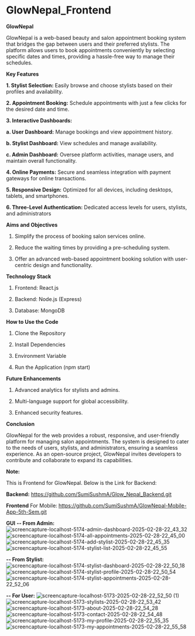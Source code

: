 # GlowNepal_Frontend
**GlowNepal**

GlowNepal is a web-based beauty and salon appointment booking system that bridges the gap between users and their preferred stylists. The platform allows users to book appointments conveniently by selecting specific dates and times, providing a hassle-free way to manage their schedules.


**Key Features**

**1. Stylist Selection:** Easily browse and choose stylists based on their profiles and availability.

**2. Appointment Booking:** Schedule appointments with just a few clicks for the desired date and time.

**3. Interactive Dashboards:**

**a. User Dashboard:** Manage bookings and view appointment history.

**b. Stylist Dashboard:** View schedules and manage availability.

**c. Admin Dashboard:** Oversee platform activities, manage users, and maintain overall functionality.

**4. Online Payments:** Secure and seamless integration with payment gateways for online transactions.

**5. Responsive Design:** Optimized for all devices, including desktops, tablets, and smartphones.

**6. Three-Level Authentication:** Dedicated access levels for users, stylists, and administrators



**Aims and Objectives**

1. Simplify the process of booking salon services online.

2. Reduce the waiting times by providing a pre-scheduling system.

3. Offer an advanced web-based appointment booking solution with user-centric design and functionality.



**Technology Stack**

1. Frontend: React.js

2. Backend: Node.js (Express)

3. Database: MongoDB



**How to Use the Code**

1. Clone the Repository

2. Install Dependencies

3. Environment Variable

4. Run the Application (npm start)




**Future Enhancements**

1. Advanced analytics for stylists and admins.

2. Multi-language support for global accessibility.

3. Enhanced security features.


**Conclusion**

GlowNepal for the web provides a robust, responsive, and user-friendly platform for managing salon appointments. The system is designed to cater to the needs of users, stylists, and administrators, ensuring a seamless experience. As an open-source project, GlowNepal invites developers to contribute and collaborate to expand its capabilities.


**Note:**

This is Frontend for GlowNepal. Below is the Link for Backend:

**Backend:**
https://github.com/SumiSushmA/Glow_Nepal_Backend.git

**Frontend**
For Mobile: https://github.com/SumiSushmA/GlowNepal-Mobile-App-5th-Sem.git

**GUI**
**-- From Admin:**
![screencapture-localhost-5174-admin-dashboard-2025-02-28-22_43_32](https://github.com/user-attachments/assets/2dee02ff-a161-46ce-833a-a6f8aaf6dc1d)
![screencapture-localhost-5174-all-appointments-2025-02-28-22_45_00](https://github.com/user-attachments/assets/a43fa395-1e1a-467b-bf93-864ba5c329ef)
![screencapture-localhost-5174-add-stylist-2025-02-28-22_45_35](https://github.com/user-attachments/assets/8bb8d2f8-5233-40c1-9401-f3cebb3765c3)
![screencapture-localhost-5174-stylist-list-2025-02-28-22_45_55](https://github.com/user-attachments/assets/83ff0343-a822-49ed-8898-98c0d4f5a526)

**-- From Stylist:**
![screencapture-localhost-5174-stylist-dashboard-2025-02-28-22_50_18](https://github.com/user-attachments/assets/2e839122-5800-457b-a25d-e0973f00df25)
![screencapture-localhost-5174-stylist-profile-2025-02-28-22_50_54](https://github.com/user-attachments/assets/dec201ec-cf1e-4d9a-877a-f58d8ed929b6)
![screencapture-localhost-5174-stylist-appointments-2025-02-28-22_52_06](https://github.com/user-attachments/assets/b7d92245-b017-40e8-82f4-2a3539c6559d)

**-- For User:**
![screencapture-localhost-5173-2025-02-28-22_52_50 (1)](https://github.com/user-attachments/assets/1df866fd-cefc-4ace-9640-7414435a59e3)
![screencapture-localhost-5173-stylists-2025-02-28-22_53_42](https://github.com/user-attachments/assets/ceefe7fb-7983-4a72-b95d-a9760fed56e0)
![screencapture-localhost-5173-about-2025-02-28-22_54_28](https://github.com/user-attachments/assets/9c47ebfc-e22b-4788-abce-4fe20dcb656a)
![screencapture-localhost-5173-contact-2025-02-28-22_54_48](https://github.com/user-attachments/assets/047f76b8-8cbf-4d1d-a5d1-3c30f18e5c23)
![screencapture-localhost-5173-my-profile-2025-02-28-22_55_35](https://github.com/user-attachments/assets/1bd79a6d-4c10-47dc-a09f-9e42cfc016ee)
![screencapture-localhost-5173-my-appointments-2025-02-28-22_55_58](https://github.com/user-attachments/assets/8ffae1e7-9070-42f6-b540-fa51ea210496)















